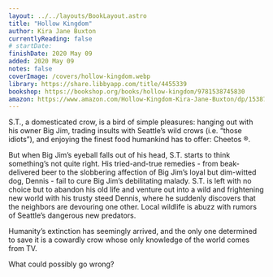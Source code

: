```yaml
---
layout: ../../layouts/BookLayout.astro
title: "Hollow Kingdom"
author: Kira Jane Buxton
currentlyReading: false
# startDate:
finishDate: 2020 May 09
added: 2020 May 09
notes: false
coverImage: /covers/hollow-kingdom.webp
library: https://share.libbyapp.com/title/4455339
bookshop: https://bookshop.org/books/hollow-kingdom/9781538745830
amazon: https://www.amazon.com/Hollow-Kingdom-Kira-Jane-Buxton/dp/1538745828
---
```


S.T., a domesticated crow, is a bird of simple pleasures: hanging out with his owner Big Jim, trading insults with Seattle’s wild crows (i.e. “those idiots”), and enjoying the finest food humankind has to offer: Cheetos ®.

But when Big Jim’s eyeball falls out of his head, S.T. starts to think something’s not quite right. His tried-and-true remedies - from beak-delivered beer to the slobbering affection of Big Jim’s loyal but dim-witted dog, Dennis - fail to cure Big Jim’s debilitating malady. S.T. is left with no choice but to abandon his old life and venture out into a wild and frightening new world with his trusty steed Dennis, where he suddenly discovers that the neighbors are devouring one other. Local wildlife is abuzz with rumors of Seattle’s dangerous new predators.

Humanity’s extinction has seemingly arrived, and the only one determined to save it is a cowardly crow whose only knowledge of the world comes from TV.

What could possibly go wrong?

<!-- ### Notes & Highlights -->

